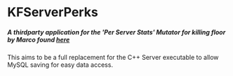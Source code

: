 # KFServerPerks
##### A thirdparty application for the 'Per Server Stats' Mutator for killing floor by Marco found [here](https://forums.tripwireinteractive.com/index.php?threads/mut-per-server-stats.36898/)

This aims to be a full replacement for the C++ Server executable to allow MySQL saving for easy data access.